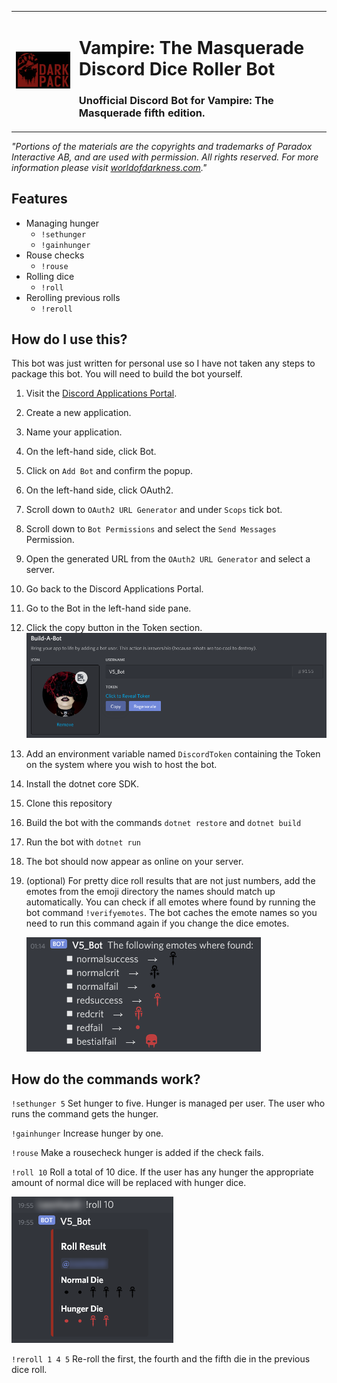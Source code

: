 <table>
<tr>
<td width="20%">
    <img src="https://github.com/LariscusObscurus/V5_Discord_Bot/raw/master/Images/darkpack_black_logo.png">
</td>
<td>
<h1>Vampire: The Masquerade Discord Dice Roller Bot</h1>
<h3>Unofficial Discord Bot for Vampire: The Masquerade fifth edition.</h3>
</td>
</tr>
</table>

*"Portions of the materials are the copyrights and trademarks of Paradox Interactive AB, and are used with permission.
All rights reserved. For more information please visit [worldofdarkness.com](https://worldofdarkness.com/)."*

## Features
- Managing hunger
    - `!sethunger`
    - `!gainhunger`
- Rouse checks
    - `!rouse`
- Rolling dice
    - `!roll` 
- Rerolling previous rolls 
    - `!reroll`

## How do I use this?
This bot was just written for personal use so I have not taken any steps to package this bot.
You will need to build the bot yourself. 
1. Visit the [Discord Applications Portal](https://discordapp.com/developers/applications/).
2. Create a new application.
3. Name your application.
4. On the left-hand side, click Bot.
5. Click on `Add Bot` and confirm the popup.
6. On the left-hand side, click OAuth2.
7. Scroll down to `OAuth2 URL Generator` and under `Scops` tick bot.
8. Scroll down to `Bot Permissions` and select the `Send Messages` Permission.
9. Open the generated URL from the `OAuth2 URL Generator` and select a server.
10. Go back to the Discord Applications Portal.
11. Go to the Bot in the left-hand side pane.
12. Click the copy button in the Token section. <img src="https://github.com/LariscusObscurus/V5_Discord_Bot/raw/master/Images/Token.png">
13. Add an environment variable named `DiscordToken` containing the Token on the system where you wish to host the bot.
14. Install the dotnet core SDK.
15. Clone this repository 
16. Build the bot with the commands `dotnet restore` and `dotnet build`
17. Run the bot with `dotnet run`
18. The bot should now appear as online on your server.
19. (optional) For pretty dice roll results that are not just numbers, add the emotes from the emoji directory the names should match up automatically. You can check if all emotes where found by running the bot command `!verifyemotes`. 
    The bot caches the emote names so you need to run this command again if you change the dice emotes.
    
    ![](https://github.com/LariscusObscurus/V5_Discord_Bot/raw/master/Images/verify.png)

## How do the commands work?
`!sethunger 5` Set hunger to five. Hunger is managed per user. The user who runs the command gets the hunger.

`!gainhunger` Increase hunger by one.

`!rouse` Make a rousecheck hunger is added if the check fails.

`!roll 10` Roll a total of 10 dice. If the user has any hunger the appropriate amount of normal dice will be replaced with hunger dice. 

![](https://github.com/LariscusObscurus/V5_Discord_Bot/raw/master/Images/roll.png)

`!reroll 1 4 5` Re-roll the first, the fourth and the fifth die in the previous dice roll.


